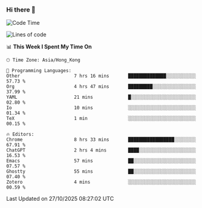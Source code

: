 ### Hi there 👋

<!--
**nicehiro/nicehiro** is a ✨ _special_ ✨ repository because its `README.md` (this file) appears on your GitHub profile.

Here are some ideas to get you started:

- 🔭 I’m currently working on ...
- 🌱 I’m currently learning ...
- 👯 I’m looking to collaborate on ...
- 🤔 I’m looking for help with ...
- 💬 Ask me about ...
- 📫 How to reach me: ...
- 😄 Pronouns: ...
- ⚡ Fun fact: ...
-->

<!--START_SECTION:waka-->
![Code Time](http://img.shields.io/badge/Code%20Time-1%2C181%20hrs%2033%20mins-blue)

![Lines of code](https://img.shields.io/badge/From%20Hello%20World%20I%27ve%20Written-1.9%20million%20lines%20of%20code-blue)

📊 **This Week I Spent My Time On** 

```text
🕑︎ Time Zone: Asia/Hong_Kong

💬 Programming Languages: 
Other                    7 hrs 16 mins       ██████████████░░░░░░░░░░░   57.73 % 
Org                      4 hrs 47 mins       █████████░░░░░░░░░░░░░░░░   37.99 % 
YAML                     21 mins             █░░░░░░░░░░░░░░░░░░░░░░░░   02.80 % 
Io                       10 mins             ░░░░░░░░░░░░░░░░░░░░░░░░░   01.34 % 
TeX                      1 min               ░░░░░░░░░░░░░░░░░░░░░░░░░   00.15 % 

🔥 Editors: 
Chrome                   8 hrs 33 mins       █████████████████░░░░░░░░   67.91 % 
ChatGPT                  2 hrs 4 mins        ████░░░░░░░░░░░░░░░░░░░░░   16.53 % 
Emacs                    57 mins             ██░░░░░░░░░░░░░░░░░░░░░░░   07.57 % 
Ghostty                  55 mins             ██░░░░░░░░░░░░░░░░░░░░░░░   07.40 % 
Zotero                   4 mins              ░░░░░░░░░░░░░░░░░░░░░░░░░   00.59 % 
```


 Last Updated on 27/10/2025 08:27:02 UTC
<!--END_SECTION:waka-->
